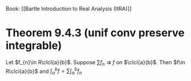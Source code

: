 Book: [[Bartle Introduction to Real Analysis (ItRA)]]
# Theorem 9.4.3 (unif conv preserve integrable)
Let $f_{n}\in R\clcl{a}{b}$.
Suppose $\sum f_{n}\rightrightarrows f$ on $\clcl{a}{b}$.
Then $f\in R\clcl{a}{b}$ and $\int_{a}^{b}f=\sum\int_{a}^{b}f_{n}$